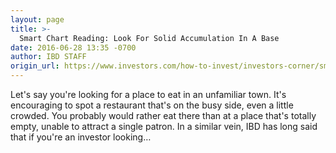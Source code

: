 ```yaml
---
layout: page
title: >-
  Smart Chart Reading: Look For Solid Accumulation In A Base
date: 2016-06-28 13:35 -0700
author: IBD STAFF
origin_url: https://www.investors.com/how-to-invest/investors-corner/smart-chart-reading-look-for-solid-accumulation-in-a-base/
---
```


Let's say you're looking for a place to eat in an unfamiliar town. It's encouraging to spot a restaurant that's on the busy side, even a little crowded. You probably would rather eat there than at a place that's totally empty, unable to attract a single patron. In a similar vein, IBD has long said that if you're an investor looking…
